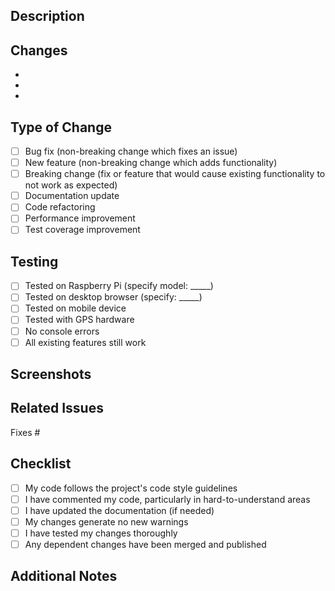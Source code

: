 ## Description
<!-- Briefly describe what this PR does -->

## Changes
<!-- List the key changes in this PR -->
-
-
-

## Type of Change
<!-- Mark relevant items with an 'x' -->
- [ ] Bug fix (non-breaking change which fixes an issue)
- [ ] New feature (non-breaking change which adds functionality)
- [ ] Breaking change (fix or feature that would cause existing functionality to not work as expected)
- [ ] Documentation update
- [ ] Code refactoring
- [ ] Performance improvement
- [ ] Test coverage improvement

## Testing
<!-- Describe how you tested your changes -->
- [ ] Tested on Raspberry Pi (specify model: _____)
- [ ] Tested on desktop browser (specify: _____)
- [ ] Tested on mobile device
- [ ] Tested with GPS hardware
- [ ] No console errors
- [ ] All existing features still work

## Screenshots
<!-- If applicable, add screenshots to demonstrate the changes -->

## Related Issues
<!-- Link related issues using keywords: Fixes #123, Closes #456, Related to #789 -->
Fixes #

## Checklist
- [ ] My code follows the project's code style guidelines
- [ ] I have commented my code, particularly in hard-to-understand areas
- [ ] I have updated the documentation (if needed)
- [ ] My changes generate no new warnings
- [ ] I have tested my changes thoroughly
- [ ] Any dependent changes have been merged and published

## Additional Notes
<!-- Any additional information that reviewers should know -->
